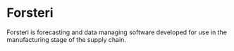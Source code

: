 Forsteri
========

Forsteri is forecasting and data managing software developed for use in the manufacturing stage of the supply chain.
